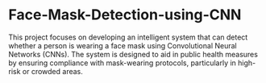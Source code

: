 # Face-Mask-Detection-using-CNN
This project focuses on developing an intelligent system that can detect whether a person is wearing a face mask using Convolutional Neural Networks (CNNs). The system is designed to aid in public health measures by ensuring compliance with mask-wearing protocols, particularly in high-risk or crowded areas.
